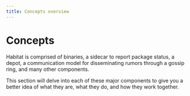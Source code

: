```yaml
---
title: Concepts overview
---
```


# Concepts
Habitat is comprised of binaries, a sidecar to report package status, a depot, a communication model for disseminating rumors through a gossip ring, and many other components.

This section will delve into each of these major components to give you a better idea of what they are, what they do, and how they work together.
